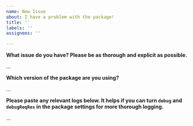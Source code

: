 ```yaml
---
name: New Issue
about: I have a problem with the package!
title: ''
labels: ''
assignees: ''

---
```


**What issue do you have? Please be as thorough and explicit as possible.**

...

**Which version of the package are you using?**

...

**Please paste any relevant logs below. It helps if you can turn `debug` and `debugReqRes` in the package settings for more thorough logging.**

...
